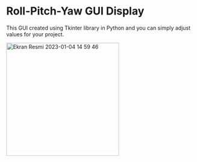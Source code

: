 # Roll-Pitch-Yaw GUI Display
This GUI created using Tkinter library in Python and you can simply adjust values for your project.

<img width="299" alt="Ekran Resmi 2023-01-04 14 59 46" src="https://user-images.githubusercontent.com/57351922/210551543-b2db81bd-5ef6-4dfa-a640-39c0bc04e398.png">
